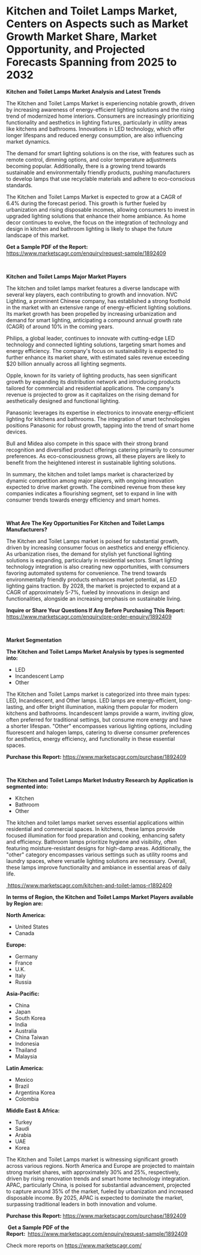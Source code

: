 <p><h1>Kitchen and Toilet Lamps Market, Centers on Aspects such as Market Growth Market Share, Market Opportunity, and Projected Forecasts Spanning from 2025 to 2032</h1></p><p><strong>Kitchen and Toilet Lamps Market Analysis and Latest Trends</strong></p>
<p><p>The Kitchen and Toilet Lamps Market is experiencing notable growth, driven by increasing awareness of energy-efficient lighting solutions and the rising trend of modernized home interiors. Consumers are increasingly prioritizing functionality and aesthetics in lighting fixtures, particularly in utility areas like kitchens and bathrooms. Innovations in LED technology, which offer longer lifespans and reduced energy consumption, are also influencing market dynamics.</p><p>The demand for smart lighting solutions is on the rise, with features such as remote control, dimming options, and color temperature adjustments becoming popular. Additionally, there is a growing trend towards sustainable and environmentally friendly products, pushing manufacturers to develop lamps that use recyclable materials and adhere to eco-conscious standards.</p><p>The Kitchen and Toilet Lamps Market is expected to grow at a CAGR of 6.4% during the forecast period. This growth is further fueled by urbanization and rising disposable incomes, allowing consumers to invest in upgraded lighting solutions that enhance their home ambiance. As home decor continues to evolve, the focus on the integration of technology and design in kitchen and bathroom lighting is likely to shape the future landscape of this market.</p></p>
<p><strong>Get a Sample PDF of the Report:&nbsp;</strong> <a href="https://www.marketscagr.com/enquiry/request-sample/1892409?utm_campaign=2935&utm_medium=2&utm_source=Github&utm_content=ia&utm_term=28032025&utm_id=kitchen-and-toilet-lamps">https://www.marketscagr.com/enquiry/request-sample/1892409</a></p>
<p>&nbsp;</p>
<p><strong>Kitchen and Toilet Lamps Major Market Players</strong></p>
<p><p>The kitchen and toilet lamps market features a diverse landscape with several key players, each contributing to growth and innovation. NVC Lighting, a prominent Chinese company, has established a strong foothold in the market with an extensive range of energy-efficient lighting solutions. Its market growth has been propelled by increasing urbanization and demand for smart lighting, anticipating a compound annual growth rate (CAGR) of around 10% in the coming years.</p><p>Philips, a global leader, continues to innovate with cutting-edge LED technology and connected lighting solutions, targeting smart homes and energy efficiency. The company's focus on sustainability is expected to further enhance its market share, with estimated sales revenue exceeding $20 billion annually across all lighting segments.</p><p>Opple, known for its variety of lighting products, has seen significant growth by expanding its distribution network and introducing products tailored for commercial and residential applications. The company's revenue is projected to grow as it capitalizes on the rising demand for aesthetically designed and functional lighting.</p><p>Panasonic leverages its expertise in electronics to innovate energy-efficient lighting for kitchens and bathrooms. The integration of smart technologies positions Panasonic for robust growth, tapping into the trend of smart home devices.</p><p>Bull and Midea also compete in this space with their strong brand recognition and diversified product offerings catering primarily to consumer preferences. As eco-consciousness grows, all these players are likely to benefit from the heightened interest in sustainable lighting solutions.</p><p>In summary, the kitchen and toilet lamps market is characterized by dynamic competition among major players, with ongoing innovation expected to drive market growth. The combined revenue from these key companies indicates a flourishing segment, set to expand in line with consumer trends towards energy efficiency and smart homes.</p></p>
<p>&nbsp;</p>
<p><strong>What Are The Key Opportunities For Kitchen and Toilet Lamps Manufacturers?</strong></p>
<p><p>The Kitchen and Toilet Lamps market is poised for substantial growth, driven by increasing consumer focus on aesthetics and energy efficiency. As urbanization rises, the demand for stylish yet functional lighting solutions is expanding, particularly in residential sectors. Smart lighting technology integration is also creating new opportunities, with consumers favoring automated systems for convenience. The trend towards environmentally friendly products enhances market potential, as LED lighting gains traction. By 2028, the market is projected to expand at a CAGR of approximately 5-7%, fueled by innovations in design and functionalities, alongside an increasing emphasis on sustainable living.</p></p>
<p><strong>Inquire or Share Your Questions If Any Before Purchasing This Report:</strong> <a href="https://www.marketscagr.com/enquiry/pre-order-enquiry/1892409?utm_campaign=2935&utm_medium=2&utm_source=Github&utm_content=ia&utm_term=28032025&utm_id=kitchen-and-toilet-lamps">https://www.marketscagr.com/enquiry/pre-order-enquiry/1892409</a></p>
<p>&nbsp;</p>
<p><strong>Market Segmentation</strong></p>
<p><strong>The Kitchen and Toilet Lamps Market Analysis by types is segmented into:</strong></p>
<p><ul><li>LED</li><li>Incandescent Lamp</li><li>Other</li></ul></p>
<p><p>The Kitchen and Toilet Lamps market is categorized into three main types: LED, Incandescent, and Other lamps. LED lamps are energy-efficient, long-lasting, and offer bright illumination, making them popular for modern kitchens and bathrooms. Incandescent lamps provide a warm, inviting glow, often preferred for traditional settings, but consume more energy and have a shorter lifespan. "Other" encompasses various lighting options, including fluorescent and halogen lamps, catering to diverse consumer preferences for aesthetics, energy efficiency, and functionality in these essential spaces.</p></p>
<p><strong>Purchase this Report:&nbsp;</strong><a href="https://www.marketscagr.com/purchase/1892409?utm_campaign=2935&utm_medium=2&utm_source=Github&utm_content=ia&utm_term=28032025&utm_id=kitchen-and-toilet-lamps">https://www.marketscagr.com/purchase/1892409</a></p>
<p>&nbsp;</p>
<p><strong>The Kitchen and Toilet Lamps Market Industry Research by Application is segmented into:</strong></p>
<p><ul><li>Kitchen</li><li>Bathroom</li><li>Other</li></ul></p>
<p><p>The kitchen and toilet lamps market serves essential applications within residential and commercial spaces. In kitchens, these lamps provide focused illumination for food preparation and cooking, enhancing safety and efficiency. Bathroom lamps prioritize hygiene and visibility, often featuring moisture-resistant designs for high-damp areas. Additionally, the "other" category encompasses various settings such as utility rooms and laundry spaces, where versatile lighting solutions are necessary. Overall, these lamps improve functionality and ambiance in essential areas of daily life.</p></p>
<p><a href="https://www.marketscagr.com/kitchen-and-toilet-lamps-r1892409?utm_campaign=2935&utm_medium=2&utm_source=Github&utm_content=ia&utm_term=28032025&utm_id=kitchen-and-toilet-lamps">&nbsp;https://www.marketscagr.com/kitchen-and-toilet-lamps-r1892409</a></p>
<p><strong>In terms of Region, the Kitchen and Toilet Lamps Market Players available by Region are:</strong></p>
<p>
    <p> <strong> North America: </strong>
        <ul>
            <li>United States</li>
            <li>Canada</li>
        </ul>
        </p> 
    <p> <strong> Europe: </strong>
        <ul>
            <li>Germany</li>
            <li>France</li>
            <li>U.K.</li>
            <li>Italy</li>
            <li>Russia</li>
        </ul>
        </p> 
    <p> <strong> Asia-Pacific: </strong>
        <ul>
            <li>China</li>
            <li>Japan</li>
            <li>South Korea</li>
            <li>India</li>
            <li>Australia</li>
            <li>China Taiwan</li>
            <li>Indonesia</li>
            <li>Thailand</li>
            <li>Malaysia</li>
        </ul>
        </p> 
    <p> <strong> Latin America: </strong>
        <ul>
            <li>Mexico</li>
            <li>Brazil</li>
            <li>Argentina Korea</li>
            <li>Colombia</li>
        </ul>
        </p> 
    <p> <strong> Middle East & Africa: </strong>
        <ul>
            <li>Turkey</li>
            <li>Saudi</li>
            <li>Arabia</li>
            <li>UAE</li>
            <li>Korea</li>
        </ul>
    </p>
    </p>
<p><p>The Kitchen and Toilet Lamps market is witnessing significant growth across various regions. North America and Europe are projected to maintain strong market shares, with approximately 30% and 25%, respectively, driven by rising renovation trends and smart home technology integration. APAC, particularly China, is poised for substantial advancement, projected to capture around 35% of the market, fueled by urbanization and increased disposable income. By 2025, APAC is expected to dominate the market, surpassing traditional leaders in both innovation and volume.</p></p>
<p><strong>Purchase this Report: </strong><a href="https://www.marketscagr.com/purchase/1892409?utm_campaign=2935&utm_medium=2&utm_source=Github&utm_content=ia&utm_term=28032025&utm_id=kitchen-and-toilet-lamps">https://www.marketscagr.com/purchase/1892409</a></p>
<p>&nbsp;<strong>Get a Sample PDF of the Report:&nbsp;&nbsp;</strong><a href="https://www.marketscagr.com/enquiry/request-sample/1892409?utm_campaign=2935&utm_medium=2&utm_source=Github&utm_content=ia&utm_term=28032025&utm_id=kitchen-and-toilet-lamps">https://www.marketscagr.com/enquiry/request-sample/1892409</a></p>
<p><strong></strong></p>
<p>Check more reports on <a href="https://www.marketscagr.com/?utm_campaign=2935&utm_medium=2&utm_source=Github&utm_content=ia&utm_term=28032025&utm_id=kitchen-and-toilet-lamps">https://www.marketscagr.com/</a></p>
